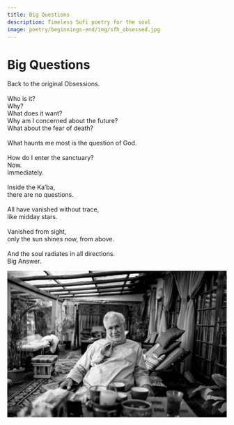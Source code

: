 ```yaml
---
title: Big Questions
description: Timeless Sufi poetry for the soul
image: poetry/beginnings-end/img/sfh_obsessed.jpg
---
```


# Big Questions

<div class="aphorism-text">

Back to the original Obsessions.  <br/>
  <br/>
Who is it?  <br/>
Why?  <br/>
What does it want?  <br/>
Why am I concerned about the future?  <br/>
What about the fear of death?  <br/>
  <br/>
What haunts me most is the question of God.  <br/>
  <br/>
How do I enter the sanctuary?  <br/>
Now.  <br/>
Immediately. <br/> 
  <br/>
Inside the Ka’ba, <br/> 
there are no questions. <br/> 
  <br/>
All have vanished without trace,  <br/>
like midday stars.  <br/>
  <br/>
Vanished from sight,  <br/>
only the sun shines now, from above.  <br/>
  <br/>
And the soul radiates in all directions. <br/> 
Big Answer.  <br/>

</div>

![Obsessed](./img/sfh_obsessed.jpg)